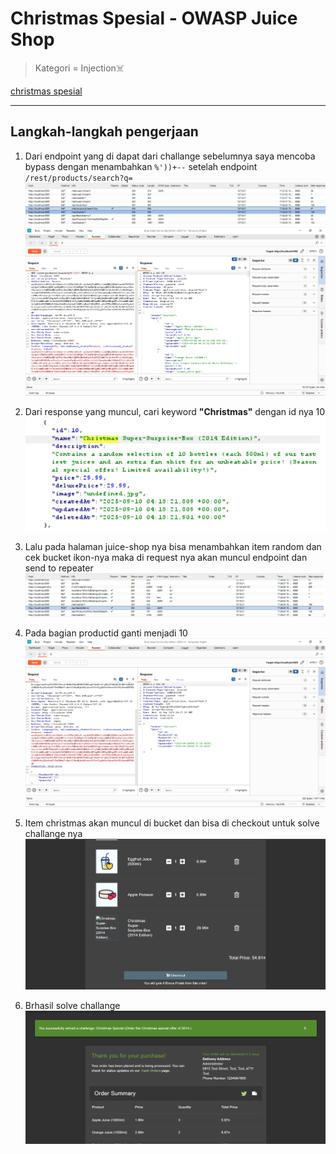 # Christmas Spesial - OWASP Juice Shop

>Kategori = Injection☠️

[christmas spesial](http://localhost:3000/#/score-board?categories=Injection)

---

## Langkah-langkah pengerjaan
1. Dari endpoint yang di dapat dari challange sebelumnya saya mencoba bypass dengan menambahkan `%'))+--` setelah endpoint `/rest/products/search?q=`
![Alt text](./gambar/cs-2.png)
![Alt text](./gambar/cs-3.png)

2. Dari response yang muncul, cari keyword **"Christmas"** dengan id nya 10
![Alt text](./gambar/cs-4.png)

3. Lalu pada halaman juice-shop nya bisa menambahkan item random dan cek bucket ikon-nya maka di request nya akan muncul endpoint dan send to repeater
![Alt text](./gambar/cs-5.png)

4. Pada bagian productid ganti menjadi 10
![Alt text](./gambar/cs-6.png)

5. Item christmas akan muncul di bucket dan bisa di checkout untuk solve challange nya
![Alt text](./gambar/cs-7.png)

6. Brhasil solve challange
![Alt text](./gambar/cs-8.png)